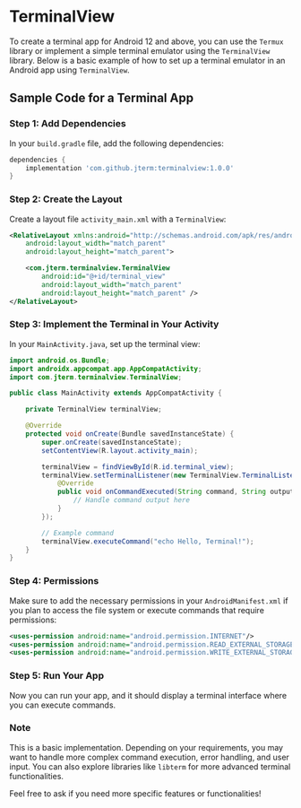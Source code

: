 # TerminalView
To create a terminal app for Android 12 and above, you can use the `Termux` library or implement a simple terminal emulator using the `TerminalView` library. Below is a basic example of how to set up a terminal emulator in an Android app using `TerminalView`.

## Sample Code for a Terminal App

### Step 1: Add Dependencies

In your `build.gradle` file, add the following dependencies:

```groovy
dependencies {
    implementation 'com.github.jterm:terminalview:1.0.0'
}
```

### Step 2: Create the Layout

Create a layout file `activity_main.xml` with a `TerminalView`:

```xml
<RelativeLayout xmlns:android="http://schemas.android.com/apk/res/android"
    android:layout_width="match_parent"
    android:layout_height="match_parent">

    <com.jterm.terminalview.TerminalView
        android:id="@+id/terminal_view"
        android:layout_width="match_parent"
        android:layout_height="match_parent" />
</RelativeLayout>
```

### Step 3: Implement the Terminal in Your Activity

In your `MainActivity.java`, set up the terminal view:

```java
import android.os.Bundle;
import androidx.appcompat.app.AppCompatActivity;
import com.jterm.terminalview.TerminalView;

public class MainActivity extends AppCompatActivity {

    private TerminalView terminalView;

    @Override
    protected void onCreate(Bundle savedInstanceState) {
        super.onCreate(savedInstanceState);
        setContentView(R.layout.activity_main);

        terminalView = findViewById(R.id.terminal_view);
        terminalView.setTerminalListener(new TerminalView.TerminalListener() {
            @Override
            public void onCommandExecuted(String command, String output) {
                // Handle command output here
            }
        });

        // Example command
        terminalView.executeCommand("echo Hello, Terminal!");
    }
}
```

### Step 4: Permissions

Make sure to add the necessary permissions in your `AndroidManifest.xml` if you plan to access the file system or execute commands that require permissions:

```xml
<uses-permission android:name="android.permission.INTERNET"/>
<uses-permission android:name="android.permission.READ_EXTERNAL_STORAGE"/>
<uses-permission android:name="android.permission.WRITE_EXTERNAL_STORAGE"/>
```

### Step 5: Run Your App

Now you can run your app, and it should display a terminal interface where you can execute commands.

### Note

This is a basic implementation. Depending on your requirements, you may want to handle more complex command execution, error handling, and user input. You can also explore libraries like `libterm` for more advanced terminal functionalities.

Feel free to ask if you need more specific features or functionalities!
